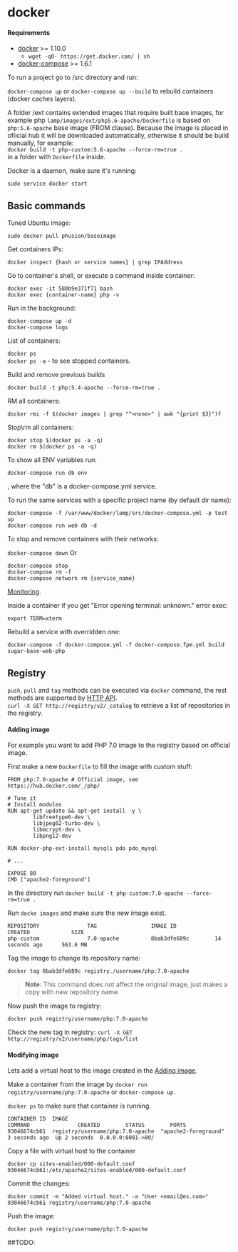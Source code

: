 docker
======

#### Requirements
* [docker](https://docs.docker.com/) >= 1.10.0
  * `wget -qO- https://get.docker.com/ | sh`
* [docker-compose](https://docs.docker.com/compose/) >= 1.6.1

To run a project go to <project>/src directory and run:

`docker-compose up` or `docker-compose up --build` to rebuild containers (docker caches layers).

A folder <project>/ext contains extended images that require built base images,
for example php `lamp/images/ext/php5.6-apache/Dockerfile` is based on `php:5.6-apache` base image (FROM clause).
Because the image is placed in ofiicial hub it will be downloaded automatically, otherwise it should be build manually, for example:  
`docker build -t php-custom:5.6-apache --force-rm=true .`  
in a folder with `Dockerfile` inside.

Docker is a daemon, make sure it's running:

`sudo service docker start`

## Basic commands
Tuned Ubuntu image:

`sudo docker pull phusion/baseimage`

Get containers IPs:

`docker inspect {hash or service names} | grep IPAddress`

Go to container's shell, or execute a command inside container:

`docker exec -it 580b9e371f71 bash`  
`docker exec {container-name} php -v`

Run in the background:

`docker-compose up -d`  
`docker-compose logs`

List of containers:

`docker ps`  
`docker ps -a` - to see stopped containers.

Build and remove previous builds

`docker build -t php:5.4-apache --force-rm=true .`

RM all <none> containers:

`docker rmi -f $(docker images | grep "^<none>" | awk "{print $3}")f`

Stop\rm all containers:

`docker stop $(docker ps -a -q)`  
`docker rm $(docker ps -a -q)`

To show all ENV variables run:

`docker-compose run db env`

, where the "db" is a docker-compose.yml service.

To run the same services with a specific project name (by default dir name):

`docker-compose -f /var/www/docker/lamp/src/docker-compose.yml -p test up`  
`docker-compose run web db -d`

To stop and remove containers with their networks:

`docker-compose down`
Or

`docker-compose stop`  
`docker-compose rm -f`  
`docker-compose network rm {service_name}`

[Monitoring](http://www.weave.works/products/weave-scope/).

Inside a container if you get "Error opening terminal: unknown." error exec:

`export TERM=xterm`

Rebuild a service with overridden one:

`docker-compose -f docker-compose.yml -f docker-compose.fpm.yml build sugar-base-web-php`

## Registry
`push`, `pull` and `tag` methods can be executed via `docker` command, the rest methods are supported by [HTTP API](https://docs.docker.com/registry/spec/api/).  
`curl -X GET http://registry/v2/_catalog` to retrieve a list of repositories in the registry.

#### Adding image
For example you want to add PHP 7.0 image to the registry based on official image.

First make a new `Dockerfile` to fill the image with custom stuff:
```
FROM php:7.0-apache # Official image, see https://hub.docker.com/_/php/

# Tune it
# Install modules
RUN apt-get update && apt-get install -y \
        libfreetype6-dev \
        libjpeg62-turbo-dev \
        libmcrypt-dev \
        libpng12-dev

RUN docker-php-ext-install mysqli pdo pdo_mysql

# ...

EXPOSE 80
CMD ["apache2-foreground"]
```

In the directory run `docker build -t php-custom:7.0-apache --force-rm=true .`

Run `docke images` and make sure the new image exist.
```
REPOSITORY               TAG                 IMAGE ID            CREATED             SIZE
php-custom               7.0-apache          8bab3dfe689c        14 seconds ago      563.6 MB
```

Tag the image to change its repository name:

`docker tag 8bab3dfe689c registry./username/php:7.0-apache`

> **Note**: This command does *not* affect the original image, just makes a copy with new repository name.

Now push the image to registry:

`docker push registry/username/php:7.0-apache`

Check the new tag in registry:
`curl -X GET http://registry/v2/username/php/tags/list`

#### Modifying image
Lets add a virtual host to the image created in the [Adding image](#adding-image).

Make a container from the image by `docker run registry/username/php:7.0-apache` or `docker-compose up`.

`docker ps` to make sure that container is running.
```
CONTAINER ID  IMAGE                                                   COMMAND               CREATED        STATUS        PORTS 
93046674cb61  registry/username/php:7.0-apache  "apache2-foreground"  3 seconds ago  Up 2 seconds  0.0.0.0:8081->80/
```

Copy a file with virtual host to the container

`docker cp sites-enabled/000-default.conf 93046674cb61:/etc/apache2/sites-enabled/000-default.conf`

Commit the changes:

`docker commit -m "Added virtual host." -a "User <email@ex.com>" 93046674cb61 registry/username/php:7.0-apache`

Push the image:

`docker push registry/username/php:7.0-apache`

##TODO:
